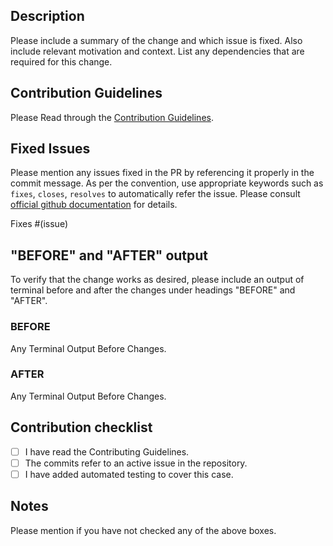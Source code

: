 <!---
    Thank you for contributing to Aqua Security.
    Please don't remove the template.
-->

## Description
Please include a summary of the change and which issue is fixed. Also include relevant motivation and context. List any dependencies that are required for this change.

## Contribution Guidelines
Please Read through the [Contribution Guidelines](https://github.com/aquasecurity/kube-hunter/blob/main/CONTRIBUTING.md).

## Fixed Issues

Please mention any issues fixed in the PR by referencing it properly in the commit message.
As per the convention, use appropriate keywords such as `fixes`, `closes`, `resolves` to automatically refer the issue.
Please consult [official github documentation](https://help.github.com/en/github/managing-your-work-on-github/closing-issues-using-keywords) for details.

Fixes #(issue)

## "BEFORE" and "AFTER" output

To verify that the change works as desired, please include an output of terminal before and after the changes under headings "BEFORE" and "AFTER".

### BEFORE
Any Terminal Output Before Changes.

### AFTER
Any Terminal Output Before Changes.

## Contribution checklist
 - [ ] I have read the Contributing Guidelines.
 - [ ] The commits refer to an active issue in the repository.
 - [ ] I have added automated testing to cover this case.
 
## Notes
Please mention if you have not checked any of the above boxes.

